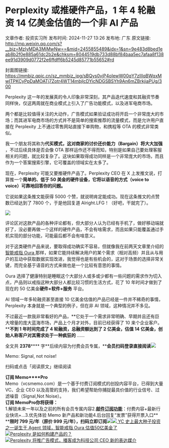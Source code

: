 # Perplexity 或推硬件产品，1 年 4 轮融资 14 亿美金估值的一个非 AI 产品

文章作者: 投资实习所
发布时间: 2024-11-27 13:26
发布地: 广东
原文链接: http://mp.weixin.qq.com/s?__biz=MzIyMDA3MjMwNw==&mid=2455855489&idx=1&sn=9e483d8bed1eab8b2f0e885a61dc2b2e&chksm=8044519db733d88bf84baa5ec7afaa8f138ee91d3909d0772f2e6ffdff6b5245d85771b55652#rd

封面图链接: https://mmbiz.qpic.cn/sz_mmbiz_jpg/sBQys0vjP4oIewW00qY7zIIIqBWqxMwITPKCyPpDaMOATj7Zotr4WT14mbjlcDYicNDGSBSYh9An6mZBrkjiaPUg/300

Perplexity 这一年的发展真的令人印象非常深刻，其产品迭代速度和其融资节奏同样快，仅这两周就在商业模式上引入了广告功能模式，以及进军电商市场。

两个都是比较值得关注的大动作，广告模式如果验证成功将开启一个非常庞大的市场；而其进军电商市场的方式并不是简单的搜索推荐的流量模式，而是允许用户直接在
Perplexity 上不通过零售网站直接下单购物，和携程等 OTA 的模式非常类似。

我一个朋友将其称为**代买模式，这对商家的讨价还价能力（Bargain）将大大加强** ，不过后续具体是否会像 OTA
那样运作还不得而知，特别是如果自己要处理客服相关的问题，就比较复杂了。这块如果取得成功同样是一个非常庞大的市场，而且作为一个答案搜索引擎，它可覆盖的领域实在太多了。

现在，Perplexity 可能又要推硬件产品了。Perplexity CEO 在 X 上发推文说，打算推一个**简单的、低于 50
美金的硬件设备，它将以语音的方式（voice to voice）可靠地回答你的问题。**

它说如果这条推文能获得 5000 个赞，就说明肯定能成功。现在这条推文的点赞数已经达到了 7800 个，于是他回复道
Alright.LFG！（好吧，干就完了）。

![](https://mmbiz.qpic.cn/sz_mmbiz_png/sBQys0vjP4oIewW00qY7zIIIqBWqxMwIBe0IjSSJ1nfiaXsDbtiaxqPBYPfQ4qUEGRLIjg870YBiauFIDtxcuGTzA/640?wx_fmt=png&from=appmsg)

  

评论区对这款产品的各种评论都有，但大部分人认为已经有手机了，做好移动端就好了，没必要再做一个这样的硬件产品，不会有啥需求，而且如果只能覆盖通过手机实现的部分功能，可能最后都不会有啥意义。

对于这类硬件产品来说，要取得成功确实不容易，但就像我在前两天文章里介绍的[智能戒指 Oura
](https://mp.weixin.qq.com/s?__biz=MzIyMDA3MjMwNw==&mid=2455855453&idx=1&sn=e5102b62700b2a3e09b316d7348838cc&scene=21#wechat_redirect)那样，如果它能持续解决用户的某个需求（相对高频）并且从与用户的互动中获取数据实现改进，我觉得也是有些机会的，这对于场景的选择非常关键，而完全基于语音的方式来做也是一个比较有意思的事情。

Oura 选择了健康特别是睡眠这个大部分人或多或少都有一些问题的需求作为切入点，产品则以戒指这种大部分人都比较习惯的生活方式，花了 10
年时间才做到了现在的 50 亿美金**硬件+软件+服务** 平台。

AI 领域一年多轮融资甚至直接 10 亿美金估值的产品已经是一件并不稀奇的事情，Perplexity 本身就是一个典型的例子，但在非 AI
领域，这种情况并不多见。

不过最近一款我非常看好的产品，**它处于一个需求非常明确、早期并且还有巨大增量的庞大蓝海市场，产品上个月才对外，目前已经获得了 10
来个企业客户。****不到 1 年时间完成了 4 轮融资，总融资额达到了 2 亿美金，估值 14 亿美金，创始人称客户对其需求处于一种疯狂的** ……

全文共 **2378******
字**后续内容为付费会员专属，****会员扫码登录直接阅读**![](https://mmbiz.qpic.cn/sz_mmbiz_png/sBQys0vjP4oIewW00qY7zIIIqBWqxMwIaehgvS9uSS6MgSBXljvicBKdWQWXcMBorOT1BK49wH2BpjDMHhBic3uA/640?wx_fmt=png&from=appmsg)  

Memo: Signal, not noise!

扫码或点击「阅读原文」继续阅读

**订阅 Memo****Pro**  
Memo（vcsmemo.com）是一个基于付费订阅模式的创投内容平台，已得到大量 VC、企业 CEO
以及高管的支持，我们希望帮助你捕捉最具价值的行业信号、过滤噪音（Signal,Not Noise）。  
**订阅 Memo****Pro****你将获得：**  
1.解锁未来一年以及之前的所有会员专属内容2.[**邮件订阅功能**](https://mp.weixin.qq.com/s?__biz=MzIyMDA3MjMwNw==&mid=2455853781&idx=1&sn=b6f8e3ddc87e9531f3f8c3e9cd98bd9f&scene=21#wechat_redirect)：付费内容+最新行业快讯+...3.优先体验
Memo 新产品和新功能4.后台回复“发票”获得开票入口**  
****限时 799 元/年（原价 999
元/年），扫码立即订阅**![](https://mmbiz.qpic.cn/mmbiz_png/mrJibAziaMQhQGoNHniac6wGOyRe172dlS0HCYicyjiaCTtly2pULIz6YPNsXeRjoQFSuDYezsia4ibhbAc1X3GKtVRyw/640?wx_fmt=png&wxfrom=5&wx_lazy=1&wx_co=1)[![](https://mmbiz.qpic.cn/sz_mmbiz_jpg/sBQys0vjP4qK5bCRjGhZO72eP1zB6oUjBsEMOiakicRQTvmMhricJjf2k9oAOnrLTJibibiaF3O1gwvyic5Dj7pNuQ6ZA/640?wx_fmt=jpeg)
YC 史上最大种子投资之一诞生于 Agent 领域，智能戒指 Oura
估值50亿美金了](https://mp.weixin.qq.com/s?__biz=MzIyMDA3MjMwNw==&mid=2455855453&idx=1&sn=e5102b62700b2a3e09b316d7348838cc&scene=21#wechat_redirect)  
[![](https://mmbiz.qpic.cn/sz_mmbiz_jpg/sBQys0vjP4pMXJpjVbNsj6yXOJXic5tS1gaPRf7qJv5UljVOcEvmEySxCv1qq2UwGa2QBQicgvcegLFeYGdbHU3w/640?wx_fmt=jpeg)Perplexity
是如何构建产品的？](https://mp.weixin.qq.com/s?__biz=MzIyMDA3MjMwNw==&mid=2455853734&idx=1&sn=c462914f88f7358fd5cae3f9dd305e71&scene=21#wechat_redirect)  
[![](https://mmbiz.qpic.cn/sz_mmbiz_jpg/sBQys0vjP4qPC4VhpVTYsDaGibVmTCJPUpb2J4KcBxiaQOLYhmb8tEy4J3ibLe7XmnkRboQic5PH06pSbRG7xPgexQ/640?wx_fmt=jpeg)Perplexity
将推广告模式，播客成为科技公司 CEO
新的表达媒介](https://mp.weixin.qq.com/s?__biz=MzIyMDA3MjMwNw==&mid=2455853314&idx=1&sn=d47bdc76d21d16fa9db3e0722cd2262a&scene=21#wechat_redirect)

  

